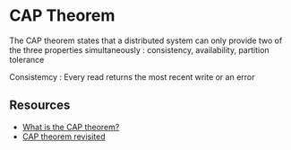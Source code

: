 # CAP Theorem

The CAP theorem states that a distributed system can only provide two of the three properties simultaneously : consistency, availability, partition tolerance

Consistemcy : Every read returns the most recent write or an error

## Resources

- [What is the CAP theorem?](https://www.educative.io/blog/what-is-cap-theorem#whatiscaptheorem)
- [CAP theorem revisited](https://robertgreiner.com/cap-theorem-revisited/)